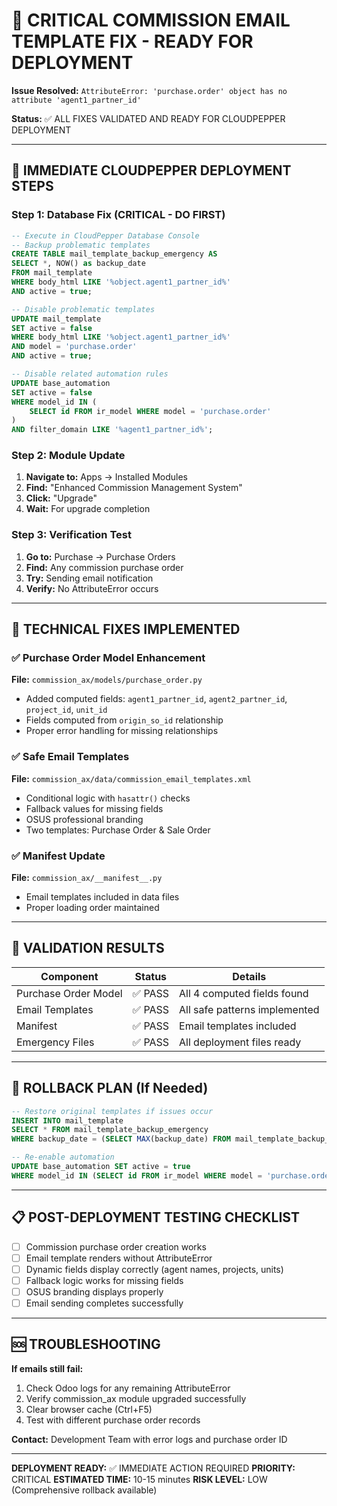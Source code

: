 # 🚨 CRITICAL COMMISSION EMAIL TEMPLATE FIX - READY FOR DEPLOYMENT

**Issue Resolved:** `AttributeError: 'purchase.order' object has no attribute 'agent1_partner_id'`

**Status:** ✅ ALL FIXES VALIDATED AND READY FOR CLOUDPEPPER DEPLOYMENT

---

## 🎯 IMMEDIATE CLOUDPEPPER DEPLOYMENT STEPS

### Step 1: Database Fix (CRITICAL - DO FIRST)
```sql
-- Execute in CloudPepper Database Console
-- Backup problematic templates
CREATE TABLE mail_template_backup_emergency AS 
SELECT *, NOW() as backup_date 
FROM mail_template 
WHERE body_html LIKE '%object.agent1_partner_id%' 
AND active = true;

-- Disable problematic templates
UPDATE mail_template 
SET active = false 
WHERE body_html LIKE '%object.agent1_partner_id%' 
AND model = 'purchase.order'
AND active = true;

-- Disable related automation rules
UPDATE base_automation 
SET active = false 
WHERE model_id IN (
    SELECT id FROM ir_model WHERE model = 'purchase.order'
)
AND filter_domain LIKE '%agent1_partner_id%';
```

### Step 2: Module Update
1. **Navigate to:** Apps → Installed Modules
2. **Find:** "Enhanced Commission Management System"
3. **Click:** "Upgrade" 
4. **Wait:** For upgrade completion

### Step 3: Verification Test
1. **Go to:** Purchase → Purchase Orders
2. **Find:** Any commission purchase order
3. **Try:** Sending email notification
4. **Verify:** No AttributeError occurs

---

## 🔧 TECHNICAL FIXES IMPLEMENTED

### ✅ Purchase Order Model Enhancement
**File:** `commission_ax/models/purchase_order.py`
- Added computed fields: `agent1_partner_id`, `agent2_partner_id`, `project_id`, `unit_id`
- Fields computed from `origin_so_id` relationship
- Proper error handling for missing relationships

### ✅ Safe Email Templates  
**File:** `commission_ax/data/commission_email_templates.xml`
- Conditional logic with `hasattr()` checks
- Fallback values for missing fields
- OSUS professional branding
- Two templates: Purchase Order & Sale Order

### ✅ Manifest Update
**File:** `commission_ax/__manifest__.py`
- Email templates included in data files
- Proper loading order maintained

---

## 🧪 VALIDATION RESULTS

| Component | Status | Details |
|-----------|--------|---------|
| Purchase Order Model | ✅ PASS | All 4 computed fields found |
| Email Templates | ✅ PASS | All safe patterns implemented |
| Manifest | ✅ PASS | Email templates included |
| Emergency Files | ✅ PASS | All deployment files ready |

---

## 🔄 ROLLBACK PLAN (If Needed)

```sql
-- Restore original templates if issues occur
INSERT INTO mail_template 
SELECT * FROM mail_template_backup_emergency 
WHERE backup_date = (SELECT MAX(backup_date) FROM mail_template_backup_emergency);

-- Re-enable automation  
UPDATE base_automation SET active = true 
WHERE model_id IN (SELECT id FROM ir_model WHERE model = 'purchase.order');
```

---

## 📋 POST-DEPLOYMENT TESTING CHECKLIST

- [ ] Commission purchase order creation works
- [ ] Email template renders without AttributeError
- [ ] Dynamic fields display correctly (agent names, projects, units)
- [ ] Fallback logic works for missing fields
- [ ] OSUS branding displays properly
- [ ] Email sending completes successfully

---

## 🆘 TROUBLESHOOTING

**If emails still fail:**
1. Check Odoo logs for any remaining AttributeError
2. Verify commission_ax module upgraded successfully
3. Clear browser cache (Ctrl+F5)
4. Test with different purchase order records

**Contact:** Development Team with error logs and purchase order ID

---

**DEPLOYMENT READY:** ✅ IMMEDIATE ACTION REQUIRED
**PRIORITY:** CRITICAL
**ESTIMATED TIME:** 10-15 minutes
**RISK LEVEL:** LOW (Comprehensive rollback available)
